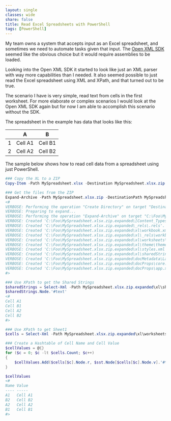 ```yaml
---
layout: single
classes: wide
share: false
title: Read Excel Spreadsheets with PowerShell
tags: [PowerShell]
---
```

My team owns a system that accepts input as an Excel spreadsheet, and sometimes we need to automate tasks given that input.  The [Open XML SDK](https://docs.microsoft.com/en-us/office/open-xml/open-xml-sdk) seemed like the obvious choice but it would require assemblies to be loaded.

Looking into the Open XML SDK it started to look like just an XML parser with way more capabilities than I needed.  It also seemed possible to just read the Excel spreadsheet using XML and XPath, and that turned out to be true.

The scenario I have is very simple, read text from cells in the first worksheet.  For more elaborate or complex scenarios I would look at the Open XML SDK again but for now I am able to accomplish this scenario without the SDK.

The spreadsheet in the example has data that looks like this:

| |A  | B |
--- | --- | ---|
|1|Cell A1|Cell B1|
|2|Cell A2|Cell B2|

The sample below shows how to read cell data from a spreadsheet using just PowerShell.

```powershell
### Copy the XL to a ZIP
Copy-Item -Path MySpreadsheet.xlsx -Destination MySpreadsheet.xlsx.zip

### Get the files from the ZIP
Expand-Archive -Path MySpreadsheet.xlsx.zip -DestinationPath MySpreadsheet.xlsx.zip.expanded -Verbose
<#
VERBOSE: Performing the operation "Create Directory" on target "Destination: C:\Foo\MySpreadsheet.xlsx.zip.expanded".
VERBOSE: Preparing to expand...
VERBOSE: Performing the operation "Expand-Archive" on target "C:\Foo\MySpreadsheet.xlsx.zip".
VERBOSE: Created 'C:\Foo\MySpreadsheet.xlsx.zip.expanded\[Content_Types].xml'.
VERBOSE: Created 'C:\Foo\MySpreadsheet.xlsx.zip.expanded\_rels\.rels'.
VERBOSE: Created 'C:\Foo\MySpreadsheet.xlsx.zip.expanded\xl\workbook.xml'.
VERBOSE: Created 'C:\Foo\MySpreadsheet.xlsx.zip.expanded\xl\_rels\workbook.xml.rels'.
VERBOSE: Created 'C:\Foo\MySpreadsheet.xlsx.zip.expanded\xl\worksheets\sheet1.xml'.
VERBOSE: Created 'C:\Foo\MySpreadsheet.xlsx.zip.expanded\xl\theme\theme1.xml'.
VERBOSE: Created 'C:\Foo\MySpreadsheet.xlsx.zip.expanded\xl\styles.xml'.
VERBOSE: Created 'C:\Foo\MySpreadsheet.xlsx.zip.expanded\xl\sharedStrings.xml'.
VERBOSE: Created 'C:\Foo\MySpreadsheet.xlsx.zip.expanded\docMetadata\LabelInfo.xml'.
VERBOSE: Created 'C:\Foo\MySpreadsheet.xlsx.zip.expanded\docProps\core.xml'.
VERBOSE: Created 'C:\Foo\MySpreadsheet.xlsx.zip.expanded\docProps\app.xml'.
#>

### Use XPath to get the Shared Strings
$sharedStrings = Select-Xml -Path MySpreadsheet.xlsx.zip.expanded\xl\sharedStrings.xml -XPath '/main:sst/main:si/main:t' -Namespace @{'main' ="http://schemas.openxmlformats.org/spreadsheetml/2006/main"}
$sharedStrings.Node.'#text'
<#
Cell A1
Cell B1
Cell A2
Cell B2
#>

### Use XPath to get Sheet1
$cells = Select-Xml -Path MySpreadsheet.xlsx.zip.expanded\xl\worksheets\sheet1.xml -XPath '/main:worksheet/main:sheetData/main:row/main:c[main:v]'-Namespace @{'main' ="http://schemas.openxmlformats.org/spreadsheetml/2006/main"}

### Create a Hashtable of Cell Name and Cell Value
$cellValues = @{}
for ($c = 0; $c -lt $cells.Count; $c++)
{ 
    $cellValues.Add($cells[$c].Node.r, $sst.Node[$cells[$c].Node.v].'#text')
}

$cellValues 
<#
Name Value  
---- -----  
A1   Cell A1
B2   Cell B2
A2   Cell A2
B1   Cell B1
#>

```
 


